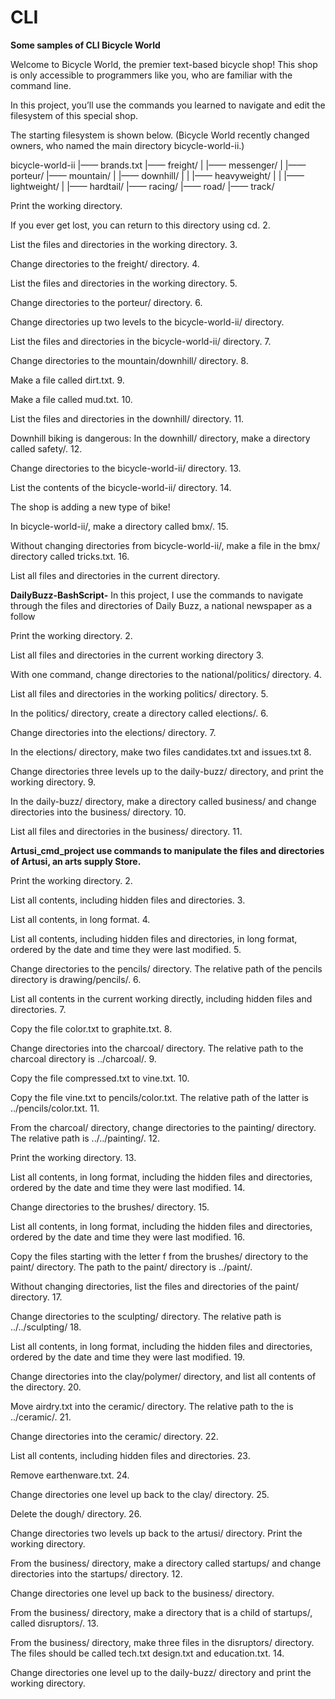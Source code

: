 # CLI
**Some samples of CLI Bicycle World**

Welcome to Bicycle World, the premier text-based bicycle shop! This shop is only accessible to programmers like you, who are familiar with the command line.

In this project, you’ll use the commands you learned to navigate and edit the filesystem of this special shop.

The starting filesystem is shown below. (Bicycle World recently changed owners, who named the main directory bicycle-world-ii.)

bicycle-world-ii |—— brands.txt |—— freight/ | |—— messenger/ | |—— porteur/ |—— mountain/ | |—— downhill/ | | |—— heavyweight/ | | |—— lightweight/ | |—— hardtail/ |—— racing/ |—— road/ |—— track/

Print the working directory.

If you ever get lost, you can return to this directory using cd. 2.

List the files and directories in the working directory. 3.

Change directories to the freight/ directory. 4.

List the files and directories in the working directory. 5.

Change directories to the porteur/ directory. 6.

Change directories up two levels to the bicycle-world-ii/ directory.

List the files and directories in the bicycle-world-ii/ directory. 7.

Change directories to the mountain/downhill/ directory. 8.

Make a file called dirt.txt. 9.

Make a file called mud.txt. 10.

List the files and directories in the downhill/ directory. 11.

Downhill biking is dangerous: In the downhill/ directory, make a directory called safety/. 12.

Change directories to the bicycle-world-ii/ directory. 13.

List the contents of the bicycle-world-ii/ directory. 14.

The shop is adding a new type of bike!

In bicycle-world-ii/, make a directory called bmx/. 15.

Without changing directories from bicycle-world-ii/, make a file in the bmx/ directory called tricks.txt. 16.

List all files and directories in the current directory.


**DailyBuzz-BashScript-**
In this project, I use the commands to navigate through the files and directories of Daily Buzz, a national newspaper as a follow

Print the working directory. 2.

List all files and directories in the current working directory 3.

With one command, change directories to the national/politics/ directory. 4.

List all files and directories in the working politics/ directory. 5.

In the politics/ directory, create a directory called elections/. 6.

Change directories into the elections/ directory. 7.

In the elections/ directory, make two files candidates.txt and issues.txt 8.

Change directories three levels up to the daily-buzz/ directory, and print the working directory. 9.

In the daily-buzz/ directory, make a directory called business/ and change directories into the business/ directory. 10.

List all files and directories in the business/ directory. 11.

**Artusi_cmd_project
use commands to manipulate the files and directories of Artusi, an arts supply Store.**

Print the working directory. 2.

List all contents, including hidden files and directories. 3.

List all contents, in long format. 4.

List all contents, including hidden files and directories, in long format, ordered by the date and time they were last modified. 5.

Change directories to the pencils/ directory. The relative path of the pencils directory is drawing/pencils/. 6.

List all contents in the current working directly, including hidden files and directories. 7.

Copy the file color.txt to graphite.txt. 8.

Change directories into the charcoal/ directory. The relative path to the charcoal directory is ../charcoal/. 9.

Copy the file compressed.txt to vine.txt. 10.

Copy the file vine.txt to pencils/color.txt. The relative path of the latter is ../pencils/color.txt. 11.

From the charcoal/ directory, change directories to the painting/ directory. The relative path is ../../painting/. 12.

Print the working directory. 13.

List all contents, in long format, including the hidden files and directories, ordered by the date and time they were last modified. 14.

Change directories to the brushes/ directory. 15.

List all contents, in long format, including the hidden files and directories, ordered by the date and time they were last modified. 16.

Copy the files starting with the letter f from the brushes/ directory to the paint/ directory. The path to the paint/ directory is ../paint/.

Without changing directories, list the files and directories of the paint/ directory. 17.

Change directories to the sculpting/ directory. The relative path is ../../sculpting/ 18.

List all contents, in long format, including the hidden files and directories, ordered by the date and time they were last modified. 19.

Change directories into the clay/polymer/ directory, and list all contents of the directory. 20.

Move airdry.txt into the ceramic/ directory. The relative path to the is ../ceramic/. 21.

Change directories into the ceramic/ directory. 22.

List all contents, including hidden files and directories. 23.

Remove earthenware.txt. 24.

Change directories one level up back to the clay/ directory. 25.

Delete the dough/ directory. 26.

Change directories two levels up back to the artusi/ directory. Print the working directory.

From the business/ directory, make a directory called startups/ and change directories into the startups/ directory. 12.

Change directories one level up back to the business/ directory.

From the business/ directory, make a directory that is a child of startups/, called disruptors/. 13.

From the business/ directory, make three files in the disruptors/ directory. The files should be called tech.txt design.txt and education.txt. 14.

Change directories one level up to the daily-buzz/ directory and print the working directory.
